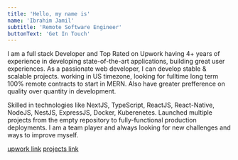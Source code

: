 ```yaml
---
title: 'Hello, my name is'
name: 'Ibrahim Jamil'
subtitle: 'Remote Software Engineer'
buttonText: 'Get In Touch'
---
```


I am a full stack Developer and Top Rated on Upwork having 4+ years of experience in developing state-of-the-art applications, building great user experiences. As a passionate web developer, I can develop stable & scalable projects. working in US timezone, looking for fulltime long term 100% remote contracts to start in MERN. Also have greater prefference on quality over quantity in development.

Skilled in technologies like NextJS, TypeScript, ReactJS, React-Native, NodeJS, NestJS, ExpressJS, Docker, Kuberenetes. Launched multiple projects from the empty repository to fully-functional production deployments. I am a team player and always looking for new challenges and ways to improve myself.

[upwork link](https://www.upwork.com/freelancers/~0189ce7b93bd1c0018)
[projects link](https://ibrahim-jamil.com/#projects)
